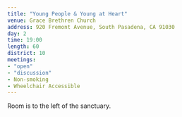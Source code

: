 ```yaml
---
title: "Young People & Young at Heart"
venue: Grace Brethren Church
address: 920 Fremont Avenue, South Pasadena, CA 91030
day: 2
time: 19:00
length: 60
district: 10
meetings:
- "open"
- "discussion"
- Non-smoking
- Wheelchair Accessible
---
```


Room is to the left of the sanctuary.
